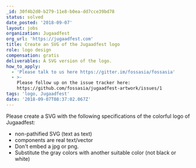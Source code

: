 ```yaml
---
_id: 30f4b2d0-b279-11e8-b0ea-dd7cce39bd78
status: solved
date_posted: '2018-09-07'
layout: jobs
organization: Jugaadfest
org_url: 'https://jugaadfest.com'
title: Create an SVG of the Jugaadfest logo
role: logo design
compensation: gratis
deliverables: A SVG version of the logo.
how_to_apply:
  - 'Please talk to us here https://gitter.im/fossasia/fossasia'
  - >-
    Please follow up on the issue tracker here:
    https://github.com/fossasia/jugaadfest-artwork/issues/1
tags: 'logo, Jugaadfest'
date: '2018-09-07T08:37:02.067Z'
---
```

Please create a SVG with the following specifications of the colorful logo of Jugaadfest:

* non-pathified SVG (text as text)
* components are real text/vector
* Don't embed a jpg or png.
* Substitute the gray colors with another suitable color (not black or white)
